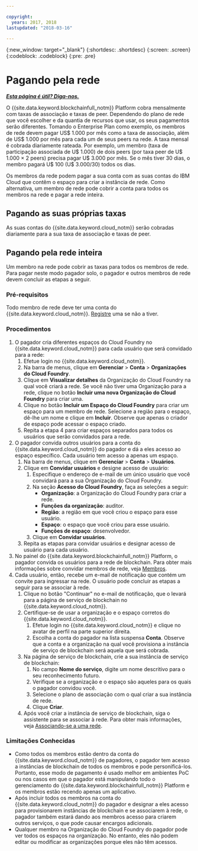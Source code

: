 ```yaml
---

copyright:
  years: 2017, 2018
lastupdated: "2018-03-16"

---
```


{:new_window: target="_blank"}
{:shortdesc: .shortdesc}
{:screen: .screen}
{:codeblock: .codeblock}
{:pre: .pre}

# Pagando pela rede


***[Esta página é útil? Diga-nos.](https://www.surveygizmo.com/s3/4501493/IBM-Blockchain-Documentation)***


O {{site.data.keyword.blockchainfull_notm}} Platform cobra mensalmente com taxas de associação e taxas de peer. Dependendo do plano de rede que você escolher e da quantia de recursos que usar, os seus pagamentos serão diferentes.  Tomando o Enterprise Plan como exemplo, os membros de rede devem pagar US$ 1.000 por mês como a taxa de associação, além de US$ 1.000 por mês para cada um de seus peers na rede. A taxa mensal é cobrada diariamente rateada. Por exemplo, um membro (taxa de participação associada de U$ 1.000) de dois peers (por taxa peer de U$ 1.000 × 2 peers) precisa pagar U$ 3.000 por mês. Se o mês tiver 30 dias, o membro pagará U$ 100 (U$ 3.000/30) todos os dias.

Os membros da rede podem pagar a sua conta com as suas contas do IBM Cloud que contêm o espaço para criar a instância de rede. Como alternativa, um membro de rede pode cobrir a conta para todos os membros na rede e pagar a rede inteira.


## Pagando as suas próprias taxas
As suas contas do {{site.data.keyword.cloud_notm}} serão cobradas diariamente para a sua taxa de associação e taxas de peer.


## Pagando pela rede inteira
Um membro na rede pode cobrir as taxas para todos os membros de rede.  Para pagar neste modo pagador solo, o pagador e outros membros de rede devem concluir as etapas a seguir.

### Pré-requisitos
Todo membro de rede deve ter uma conta do {{site.data.keyword.cloud_notm}}. [Registre](https://console.bluemix.net/registration/) uma se não a tiver.

### Procedimentos
1. O pagador cria diferentes espaços do Cloud Foundry no {{site.data.keyword.cloud_notm}} para cada usuário que será convidado para a rede:
   1. Efetue login no {{site.data.keyword.cloud_notm}}.
   2. Na barra de menus, clique em **Gerenciar** > **Conta** > **Organizações do Cloud Foundry**.
   3. Clique em **Visualizar detalhes** da Organização do Cloud Foundry na qual você criará a rede.  Se você não tiver uma Organização para a rede, clique no botão **Incluir uma nova Organização do Cloud Foundry** para criar uma.
   4. Clique no botão **Incluir um Espaço do Cloud Foundry** para criar um espaço para um membro de rede.  Selecione a região para o espaço, dê-lhe um nome e clique em **Incluir**.  Observe que apenas o criador de espaço pode acessar o espaço criado.
   5. Repita a etapa 4 para criar espaços separados para todos os usuários que serão convidados para a rede.
2. O pagador convida outros usuários para a conta do {{site.data.keyword.cloud_notm}} do pagador e dá a eles acesso ao espaço específico.  Cada usuário tem acesso a apenas um espaço.
   1. Na barra de menus, clique em **Gerenciar** > **Conta** > **Usuários**.  
   2. Clique em **Convidar usuários** e designe acesso de usuário:
      1. Especifique o endereço de e-mail de um único usuário que você convidará para a sua Organização do Cloud Foundry.
      2. Na seção **Acesso do Cloud Foundry**, faça as seleções a seguir:
         - **Organização**: a Organização do Cloud Foundry para criar a rede.
         - **Funções da organização**: auditor.
         - **Região**: a região em que você criou o espaço para esse usuário.
         - **Espaço**: o espaço que você criou para esse usuário.
         - **Funções de espaço**: desenvolvedor.
      3. Clique em **Convidar usuários**.
   3. Repita as etapas para convidar usuários e designar acesso de usuário para cada usuário.
3. No painel do {{site.data.keyword.blockchainfull_notm}} Platform, o pagador convida os usuários para a rede de blockchain. Para obter mais informações sobre convidar membros de rede, veja [Membros](https://console.bluemix.net/docs/services/blockchain/v10_dashboard.html#members).
4. Cada usuário, então, recebe um e-mail de notificação que contém um convite para ingressar na rede.  O usuário pode concluir as etapas a seguir para se associar à rede.
   1. Clique no botão "Continuar" no e-mail de notificação, que o levará para a página de serviço de blockchain no {{site.data.keyword.cloud_notm}}.
   2. Certifique-se de usar a organização e o espaço corretos do {{site.data.keyword.cloud_notm}}.
      1. Efetue login no {{site.data.keyword.cloud_notm}} e clique no avatar de perfil na parte superior direita.
      2. Escolha a conta do pagador na lista suspensa **Conta**.  Observe que a conta e a organização na qual você provisiona a instância de serviço de blockchain será aquela que será cobrada.  
   4. Na página de serviço de blockchain, crie a sua instância de serviço de blockchain:
      1. No campo **Nome do serviço**, digite um nome descritivo para o seu reconhecimento futuro.
      2. Verifique se a organização e o espaço são aqueles para os quais o pagador convidou você.
      3. Selecione o plano de associação com o qual criar a sua instância de rede.
      4. Clique **Criar**.
   5. Após você criar a instância de serviço de blockchain, siga o assistente para se associar à rede.  Para obter mais informações, veja [Associando-se a uma rede](https://console.bluemix.net/docs/services/blockchain/get_start.html#joining-a-network).

### Limitações Conhecidas
- Como todos os membros estão dentro da conta do {{site.data.keyword.cloud_notm}} de pagadores, o pagador tem acesso a instâncias de blockchain de todos os membros e pode personificá-los.  Portanto, esse modo de pagamento é usado melhor em ambientes PoC ou nos casos em que o pagador está manipulando todo o gerenciamento do {{site.data.keyword.blockchainfull_notm}} Platform e os membros estão recendo apenas um aplicativo.  
- Após incluir todos os membros na conta do {{site.data.keyword.cloud_notm}} do pagador e designar a eles acesso para provisionarem instâncias de blockchain e se associarem à rede, o pagador também estará dando aos membros acesso para criarem outros serviços, o que pode causar encargos adicionais.  
- Qualquer membro na Organização do Cloud Foundry do pagador pode ver todos os espaços na organização.  No entanto, eles não podem editar ou modificar as organizações porque eles não têm acessos.
